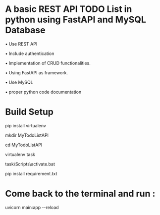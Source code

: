 # A basic REST API TODO List in python using FastAPI and MySQL Database

• Use REST API

• Include authentication

• Implementation of CRUD functionalities.

• Using FastAPI as framework.

• Use MySQL

• proper python code documentation

# Build Setup

pip install virtualenv

mkdir MyTodoListAPI

cd MyTodoListAPI

virtualenv task

task\Scripts\activate.bat

pip install requirement.txt

# Come back to the terminal and run :

uvicorn main:app --reload


